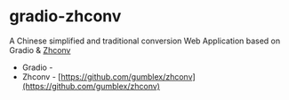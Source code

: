# gradio-zhconv

A Chinese simplified and traditional conversion Web Application based on Gradio &amp; [Zhconv](https://github.com/gumblex/zhconv) 

- Gradio - 
- Zhconv - [https://github.com/gumblex/zhconv](https://github.com/gumblex/zhconv)